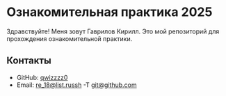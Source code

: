 # Ознакомительная практика 2025

Здравствуйте! Меня зовут Гаврилов Кирилл. Это мой репозиторий для прохождения ознакомительной практики.

## Контакты
- GitHub: [qwizzzz0](https://github.com/qwizzzz0)
- Email: re_18@list.russh -T git@github.com